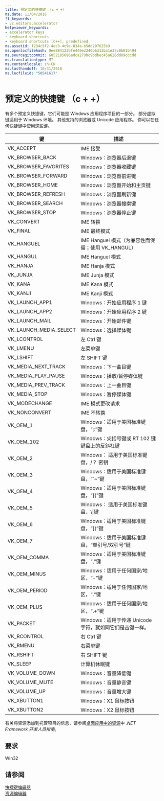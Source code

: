 ```yaml
---
title: 预定义的快捷键 （c + +）
ms.date: 11/04/2016
f1_keywords:
- vc.editors.accelerator
helpviewer_keywords:
- accelerator keys
- keyboard shortcuts
- keyboard shortcuts [C++], predefined
ms.assetid: f234c5f2-4ec3-4c9e-834a-b5dd297625b9
ms.openlocfilehash: 9ee884123bfe440e2246b6313ba1e37c0b01b494
ms.sourcegitcommit: 6052185696adca270bc9bdbec45a626dd89cdcdd
ms.translationtype: MT
ms.contentlocale: zh-CN
ms.lasthandoff: 10/31/2018
ms.locfileid: "50541617"
---
```

# <a name="predefined-accelerator-keys-c"></a>预定义的快捷键 （c + +）

有多个预定义快捷键，它们可能是 Windows 应用程序项目的一部分。 部分虚拟键适用于 Windows 环境。 其他支持的浏览器或 Unicode 应用程序。 你可以在任何快捷键中使用这些键。

|键|描述|
|---------|-----------------|
|VK_ACCEPT|IME 接受|
|VK_BROWSER_BACK|Windows：浏览器后退键|
|VK_BROWSER_FAVORITES|Windows：浏览器收藏键|
|VK_BROWSER_FORWARD|Windows：浏览器前进键|
|VK_BROWSER_HOME|Windows：浏览器开始和主页键|
|VK_BROWSER_REFRESH|Windows：浏览器刷新键|
|VK_BROWSER_SEARCH|Windows：浏览器搜索键|
|VK_BROWSER_STOP|Windows：浏览器停止键|
|VK_CONVERT|IME 转换|
|VK_FINAL|IME 最终模式|
|VK_HANGUEL|IME Hanguel 模式（为兼容性而保留；使用 VK_HANGUL）|
|VK_HANGUL|IME Hanguel 模式|
|VK_HANJA|IME Hanja 模式|
|VK_JUNJA|IME Junja 模式|
|VK_KANA|IME Kana 模式|
|VK_KANJI|IME Kanji 模式|
|VK_LAUNCH_APP1|Windows：开始应用程序 1 键|
|VK_LAUNCH_APP2|Windows：开始应用程序 2 键|
|VK_LAUNCH_MAIL|Windows：开始邮件键|
|VK_LAUNCH_MEDIA_SELECT|Windows：选择媒体键|
|VK_LCONTROL|左 Ctrl 键|
|VK_LMENU|左菜单键|
|VK_LSHIFT|左 SHIFT 键|
|VK_MEDIA_NEXT_TRACK|Windows：下一曲目键|
|VK_MEDIA_PLAY_PAUSE|Windows：播放/暂停媒体键|
|VK_MEDIA_PREV_TRACK|Windows：上一曲目键|
|VK_MEDIA_STOP|Windows：暂停媒体键|
|VK_MODECHANGE|IME 模式更改请求|
|VK_NONCONVERT|IME 不转换|
|VK_OEM_1|Windows：适用于美国标准键盘，“;:”键|
|VK_OEM_102|Windows：尖括号键或 RT 102 键键盘上的反斜杠键|
|VK_OEM_2|Windows： 适用于美国标准键盘，/？ 密钥|
|VK_OEM_3|Windows：适用于美国标准键盘，“`~”键|
|VK_OEM_4|Windows：适用于美国标准键盘，“[{”键|
|VK_OEM_5|Windows： 适用于美国标准键盘，\\&#124;键|
|VK_OEM_6|Windows：适用于美国标准键盘，“]}”键|
|VK_OEM_7|Windows：适用于美国标准键盘，“单引号/双引号”键|
|VK_OEM_COMMA|Windows：适用于美国标准键盘，“,”键|
|VK_OEM_MINUS|Windows：适用于任何国家/地区，“-”键|
|VK_OEM_PERIOD|Windows：适用于任何国家/地区，“.”键|
|VK_OEM_PLUS|Windows：适用于任何国家/地区，“.+”键|
|VK_PACKET|Windows：适用于传递 Unicode 字符，就如同它们是击键一样。|
|VK_RCONTROL|右 Ctrl 键|
|VK_RMENU|右菜单键|
|VK_RSHIFT|右 SHIFT 键|
|VK_SLEEP|计算机休眠键|
|VK_VOLUME_DOWN|Windows：音量降低键|
|VK_VOLUME_MUTE|Windows：音量静音键|
|VK_VOLUME_UP|Windows：音量增大键|
|VK_XBUTTON1|Windows：X1 鼠标按钮|
|VK_XBUTTON2|Windows：X2 鼠标按钮|

有关将资源添加到托管项目的信息，请参阅[桌面应用中的资源](/dotnet/framework/resources/index)中 *.NET Framework 开发人员指南*。

## <a name="requirements"></a>要求

Win32

## <a name="see-also"></a>请参阅

[快捷键编辑器](../windows/accelerator-editor.md)<br/>
[资源编辑器](../windows/resource-editors.md)